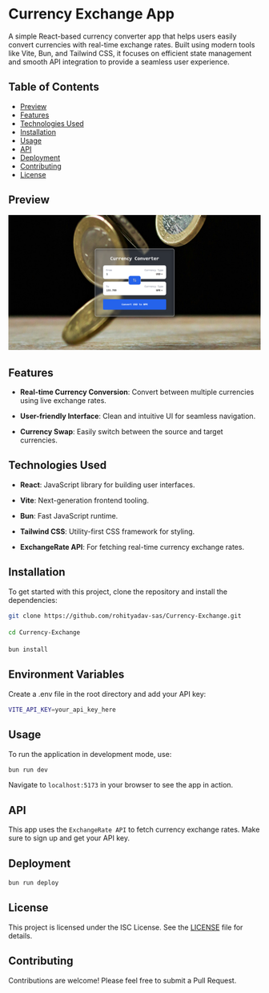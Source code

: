 # Currency Exchange App
A simple React-based currency converter app that helps users easily convert currencies with real-time exchange rates. Built using modern tools like Vite, Bun, and Tailwind CSS, it focuses on efficient state management and smooth API integration to provide a seamless user experience.

## Table of Contents
- [Preview](#preview)
- [Features](#features)
- [Technologies Used](#technologies-used)
- [Installation](#installation)
- [Usage](#usage)
- [API](#api)
- [Deployment](#deployment)
- [Contributing](#contributing)
- [License](#license)

## Preview

![preview.png](./src/assets/preview.png?raw=true)


## Features
- **Real-time Currency Conversion**: Convert between multiple currencies using live exchange rates.

- **User-friendly Interface**: Clean and intuitive UI for seamless navigation.

- **Currency Swap**: Easily switch between the source and target currencies.

## Technologies Used
- **React**: JavaScript library for building user interfaces.

- **Vite**: Next-generation frontend tooling.

- **Bun**: Fast JavaScript runtime.

- **Tailwind CSS**: Utility-first CSS framework for styling.

- **ExchangeRate API**: For fetching real-time currency exchange rates.

## Installation
To get started with this project, clone the repository and install the dependencies:

   ```sh
   git clone https://github.com/rohityadav-sas/Currency-Exchange.git

   cd Currency-Exchange
   
   bun install
   ```

## Environment Variables
Create a .env file in the root directory and add your API key:

```sh
VITE_API_KEY=your_api_key_here
```

## Usage
To run the application in development mode, use:

```bash
bun run dev
```

Navigate to `localhost:5173` in your browser to see the app in action.

## API
This app uses the `ExchangeRate API` to fetch currency exchange rates. Make sure to sign up and get your API key.

## Deployment
```bash
bun run deploy
```

## License

This project is licensed under the ISC License. See the [LICENSE](./LICENSE) file for details.

## Contributing

Contributions are welcome! Please feel free to submit a Pull Request.
